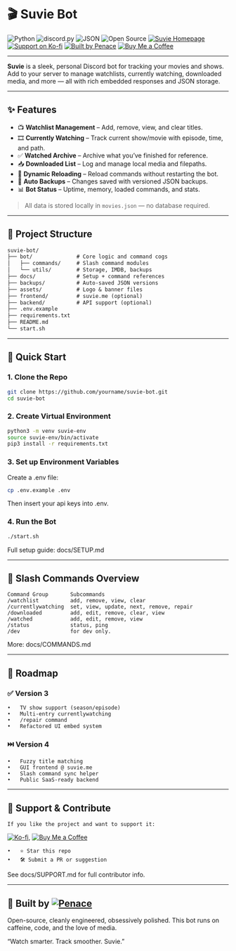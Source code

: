 # 🎬 Suvie Bot

![Python](https://img.shields.io/badge/Python-3.11-blue?style=for-the-badge&logo=python&logoColor=white)
![discord.py](https://img.shields.io/badge/discord.py-2.3.2-5865F2?style=for-the-badge&logo=discord&logoColor=white)
![JSON](https://img.shields.io/badge/JSON%20Storage-Lightgrey?style=for-the-badge&logo=json&logoColor=black)
![Open Source](https://img.shields.io/badge/Open%20Source-MIT-green?style=for-the-badge)
[![Suvie Homepage](https://img.shields.io/badge/Visit-suvie.me-orange?style=for-the-badge)](https://suvie.me)
[![Support on Ko-fi](https://img.shields.io/badge/Support-Ko--fi-ff2d84?style=for-the-badge&logo=ko-fi&logoColor=white)](https://ko-fi.com/penace)
[![Built by Penace](https://img.shields.io/badge/Built%20by-Penace-4e5fff?style=for-the-badge)](https://penace.org)
[![Buy Me a Coffee](https://img.shields.io/badge/Buy%20Me%20a%20Coffee-FFDD00?style=for-the-badge&logo=buy-me-a-coffee&logoColor=black)](https://buymeacoffee.com/penace)

---

**Suvie** is a sleek, personal Discord bot for tracking your movies and shows.  
Add to your server to manage watchlists, currently watching, downloaded media, and more — all with rich embedded responses and JSON storage.

---

## ✨ Features

- 📺 **Watchlist Management** – Add, remove, view, and clear titles.
- 🎞️ **Currently Watching** – Track current show/movie with episode, time, and path.
- ✅ **Watched Archive** – Archive what you’ve finished for reference.
- 📥 **Downloaded List** – Log and manage local media and filepaths.
- 🔁 **Dynamic Reloading** – Reload commands without restarting the bot.
- 💾 **Auto Backups** – Changes saved with versioned JSON backups.
- 📊 **Bot Status** – Uptime, memory, loaded commands, and stats.

> All data is stored locally in `movies.json` — no database required.

---

## 🧠 Project Structure

```txt
suvie-bot/
├── bot/              # Core logic and command cogs
│   ├── commands/     # Slash command modules
│   └── utils/        # Storage, IMDB, backups
├── docs/             # Setup + command references
├── backups/          # Auto-saved JSON versions
├── assets/           # Logo & banner files
├── frontend/         # suvie.me (optional)
├── backend/          # API support (optional)
├── .env.example
├── requirements.txt
├── README.md
└── start.sh
```
---
## 🚀 Quick Start

### 1. Clone the Repo

```bash
git clone https://github.com/yourname/suvie-bot.git
cd suvie-bot
```
### 2. Create Virtual Environment

```bash
python3 -m venv suvie-env
source suvie-env/bin/activate
pip3 install -r requirements.txt
```

### 3. Set up Environment Variables

Create a .env file:
```bash
cp .env.example .env
```
Then insert your api keys into .env.

### 4. Run the Bot

```bash
./start.sh
```
Full setup guide: docs/SETUP.md

---

## 🧾 Slash Commands Overview
```text
Command Group       Subcommands
/watchlist          add, remove, view, clear
/currentlywatching  set, view, update, next, remove, repair
/downloaded         add, edit, remove, clear, view
/watched            add, edit, remove, view
/status             status, ping
/dev                for dev only. 
```
More: docs/COMMANDS.md

---

## 📌 Roadmap

### ✅ Version 3

```text
•	TV show support (season/episode)
•	Multi-entry currentlywatching
•	/repair command
•	Refactored UI embed system
```
### ⏭️ Version 4
```text
•	Fuzzy title matching
•	GUI frontend @ suvie.me
•	Slash command sync helper
•	Public SaaS-ready backend
```

---

## 💖 Support & Contribute
```text
If you like the project and want to support it:
```
[![Ko-fi](https://ko-fi.com/img/githubbutton_sm.svg)](https://ko-fi.com/P5P51DOQ6D), [![Buy Me a Coffee](https://img.shields.io/badge/Buy%20Me%20a%20Coffee-FFDD00?style=for-the-badge&logo=buy-me-a-coffee&logoColor=black)](https://buymeacoffee.com/penace)
```text
•	⭐ Star this repo
•	🛠️ Submit a PR or suggestion
```
See docs/SUPPORT.md for full contributor info.

---

## 🖤 Built by [![Penace](https://img.shields.io/badge/Built%20by-Penace-4e5fff?style=for-the-badge)](https://penace.org)

Open-source, cleanly engineered, obsessively polished.
This bot runs on caffeine, code, and the love of media.

“Watch smarter. Track smoother. Suvie.”
